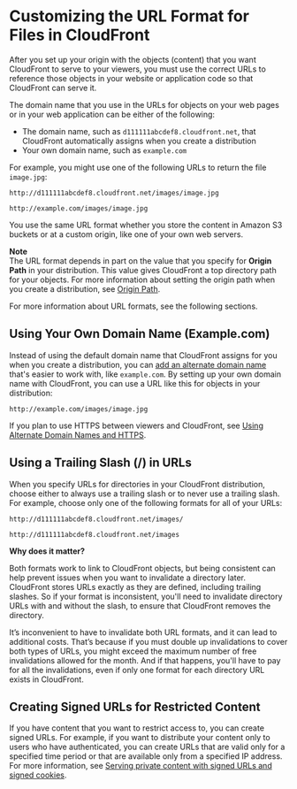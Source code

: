 # Customizing the URL Format for Files in CloudFront<a name="LinkFormat"></a>

After you set up your origin with the objects \(content\) that you want CloudFront to serve to your viewers, you must use the correct URLs to reference those objects in your website or application code so that CloudFront can serve it\.

The domain name that you use in the URLs for objects on your web pages or in your web application can be either of the following:
+ The domain name, such as `d111111abcdef8.cloudfront.net`, that CloudFront automatically assigns when you create a distribution
+ Your own domain name, such as `example.com`

For example, you might use one of the following URLs to return the file `image.jpg`:

`http://d111111abcdef8.cloudfront.net/images/image.jpg`

`http://example.com/images/image.jpg`

You use the same URL format whether you store the content in Amazon S3 buckets or at a custom origin, like one of your own web servers\.

**Note**  
The URL format depends in part on the value that you specify for **Origin Path** in your distribution\. This value gives CloudFront a top directory path for your objects\. For more information about setting the origin path when you create a distribution, see [Origin Path](distribution-web-values-specify.md#DownloadDistValuesOriginPath)\.

For more information about URL formats, see the following sections\.

## Using Your Own Domain Name \(Example\.com\)<a name="LinkFormat_OwnDomain"></a>

Instead of using the default domain name that CloudFront assigns for you when you create a distribution, you can [add an alternate domain name](https://docs.aws.amazon.com/AmazonCloudFront/latest/DeveloperGuide/distribution-web-values-specify.html#DownloadDistValuesCNAME) that's easier to work with, like `example.com`\. By setting up your own domain name with CloudFront, you can use a URL like this for objects in your distribution:

`http://example.com/images/image.jpg`

If you plan to use HTTPS between viewers and CloudFront, see [Using Alternate Domain Names and HTTPS](using-https-alternate-domain-names.md)\.

## Using a Trailing Slash \(/\) in URLs<a name="LinkFormat_TrailingSlash"></a>

When you specify URLs for directories in your CloudFront distribution, choose either to always use a trailing slash or to never use a trailing slash\. For example, choose only one of the following formats for all of your URLs:

`http://d111111abcdef8.cloudfront.net/images/`

`http://d111111abcdef8.cloudfront.net/images`

**Why does it matter?**

Both formats work to link to CloudFront objects, but being consistent can help prevent issues when you want to invalidate a directory later\. CloudFront stores URLs exactly as they are defined, including trailing slashes\. So if your format is inconsistent, you'll need to invalidate directory URLs with and without the slash, to ensure that CloudFront removes the directory\. 

It’s inconvenient to have to invalidate both URL formats, and it can lead to additional costs\. That’s because if you must double up invalidations to cover both types of URLs, you might exceed the maximum number of free invalidations allowed for the month\. And if that happens, you'll have to pay for all the invalidations, even if only one format for each directory URL exists in CloudFront\.

## Creating Signed URLs for Restricted Content<a name="LinkFormat_SignedURLs"></a>

If you have content that you want to restrict access to, you can create signed URLs\. For example, if you want to distribute your content only to users who have authenticated, you can create URLs that are valid only for a specified time period or that are available only from a specified IP address\. For more information, see [Serving private content with signed URLs and signed cookies](PrivateContent.md)\.